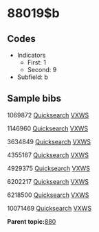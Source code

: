 # 88019$b

## Codes

-   Indicators
    -   First: 1
    -   Second: 9
-   Subfield: b

## Sample bibs

1069872 [Quicksearch](https://search.library.yale.edu/catalog/1069872) [VXWS](http://prodorbis.library.yale.edu:7014/vxws/GetHoldingsService?bibId=1069872)

1146960 [Quicksearch](https://search.library.yale.edu/catalog/1146960) [VXWS](http://prodorbis.library.yale.edu:7014/vxws/GetHoldingsService?bibId=1146960)

3634849 [Quicksearch](https://search.library.yale.edu/catalog/3634849) [VXWS](http://prodorbis.library.yale.edu:7014/vxws/GetHoldingsService?bibId=3634849)

4355167 [Quicksearch](https://search.library.yale.edu/catalog/4355167) [VXWS](http://prodorbis.library.yale.edu:7014/vxws/GetHoldingsService?bibId=4355167)

4929375 [Quicksearch](https://search.library.yale.edu/catalog/4929375) [VXWS](http://prodorbis.library.yale.edu:7014/vxws/GetHoldingsService?bibId=4929375)

6202217 [Quicksearch](https://search.library.yale.edu/catalog/6202217) [VXWS](http://prodorbis.library.yale.edu:7014/vxws/GetHoldingsService?bibId=6202217)

6218500 [Quicksearch](https://search.library.yale.edu/catalog/6218500) [VXWS](http://prodorbis.library.yale.edu:7014/vxws/GetHoldingsService?bibId=6218500)

10071469 [Quicksearch](https://search.library.yale.edu/catalog/10071469) [VXWS](http://prodorbis.library.yale.edu:7014/vxws/GetHoldingsService?bibId=10071469)

**Parent topic:**[880](../../tags/880/880.md)

